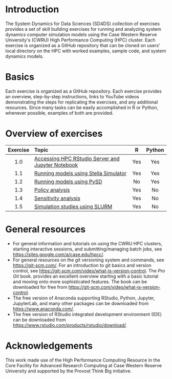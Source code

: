 # Introduction

The System Dynamics for Data Sciences (SD4DS) collection of exercises provides a set of skill building exercises for running and analyzing system dynamics computer simulation models using the Case Western Reserve University's (CWRU) High Performance Computing (HPC) cluster.  Each exercise is organized as a GitHub repository that can be cloned on users' local directory on the HPC with worked examples, sample code, and system dynamics models. 

# Basics

Each exercise is organized as a GitHub repository. Each exercise provides an overview, step-by-step instructions, links to YouTube videos demonstrating the steps for replicating the exercises, and any additional resources. Since many tasks can be easily accomplished in R or Python, whenever possible, examples of both are provided. 

# Overview of exercises

| Exercise     | Topic  | R     | Python | 
| :---:        |:-------| :---: | :---:  |
| 1.0 | [Accessing HPC RStudio Server and Jupyter Notebook](https://github.com/CBSDLab/SD4DS_1-0) | Yes | Yes |  
| 1.1 | [Running models using Stella Simulator](https://github.com/CBSDLab/SD4DS_1-1) | Yes | Yes |  
| 1.2 | [Running models using PySD](https://github.com/CBSDLab/SD4DS_1-2) | No | Yes |  
| 1.3 | [Policy analysis](https://github.com/CBSDLab/SD4DS_1-3) | Yes | No |  
| 1.4 | [Sensitivity analysis](https://github.com/CBSDLab/SD4DS_1-4) | Yes | No |  
| 1.5 | [Simulation studies using SLURM](https://github.com/CBSDLab/SD4DS_1-5) | Yes | No | 

# General resources

* For general information and tutorials on using the CWRU HPC clusters, starting interactive sessions, and submitting/managing batch jobs, see https://sites.google.com/a/case.edu/hpcc/. 
* For general resources on the git versioning system and commands, see https://git-scm.com/. For an  introduction to git basics and version control, see https://git-scm.com/video/what-is-version-control. The *Pro Git* book. provides an excellent overview starting with a basic tutorial and moving onto more sophisticated features. The book can be downloaded for free from https://git-scm.com/video/what-is-version-control.
* The free version of Anaconda supporting RStudio, Python, Jupyter, JupyterLab, and many other packages can be downloaded from https://www.anaconda.com/. 
* The free version of RStudio integrated development environment (IDE) can be downloaded from https://www.rstudio.com/products/rstudio/download/.  

# Acknowledgements

This work made use of the High Performance Computing Resource in the Core Facility for Advanced Research Computing at Case Western Reserve University and supported by the Provost Think Big initiative.  
